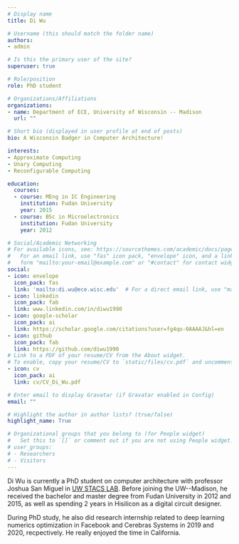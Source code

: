 ```yaml
---
# Display name
title: Di Wu

# Username (this should match the folder name)
authors:
- admin

# Is this the primary user of the site?
superuser: true

# Role/position
role: PhD student

# Organizations/Affiliations
organizations:
- name: Department of ECE, University of Wisconsin -- Madison
  url: ""

# Short bio (displayed in user profile at end of posts)
bio: A Wisconsin Badger in Computer Architecture!

interests:
- Approximate Computing
- Unary Computing
- Reconfigurable Computing

education:
  courses:
  - course: MEng in IC Engineering
    institution: Fudan University
    year: 2015
  - course: BSc in Microelectronics
    institution: Fudan University
    year: 2012

# Social/Academic Networking
# For available icons, see: https://sourcethemes.com/academic/docs/page-builder/#icons
#   For an email link, use "fas" icon pack, "envelope" icon, and a link in the
#   form "mailto:your-email@example.com" or "#contact" for contact widget.
social:
- icon: envelope
  icon_pack: fas
  link: 'mailto:di.wu@ece.wisc.edu'  # For a direct email link, use "mailto:test@example.org".
- icon: linkedin
  icon_pack: fab
  link: www.linkedin.com/in/diwu1990
- icon: google-scholar
  icon_pack: ai
  link: https://scholar.google.com/citations?user=fg4qo-0AAAAJ&hl=en
- icon: github
  icon_pack: fab
  link: https://github.com/diwu1990
# Link to a PDF of your resume/CV from the About widget.
# To enable, copy your resume/CV to `static/files/cv.pdf` and uncomment the lines below.
- icon: cv
  icon_pack: ai
  link: cv/CV_Di_Wu.pdf

# Enter email to display Gravatar (if Gravatar enabled in Config)
email: ""

# Highlight the author in author lists? (true/false)
highlight_name: True

# Organizational groups that you belong to (for People widget)
#   Set this to `[]` or comment out if you are not using People widget.
# user_groups:
# - Researchers
# - Visitors
---
```


Di Wu is currently a PhD student on computer architecture with professor Joshua San Miguel in [UW STACS LAB](https://jsm.ece.wisc.edu/). Before joining the UW--Madison, he received the bachelor and master degree from Fudan University in 2012 and 2015, as well as spending 2 years in Hisilicon as a digital circuit designer.

During PhD study, he also did research internship related to deep learning numerics optimization in Facebook and Cerebras Systems in 2019 and 2020, recpectively. He  really enjoyed the time in California.

